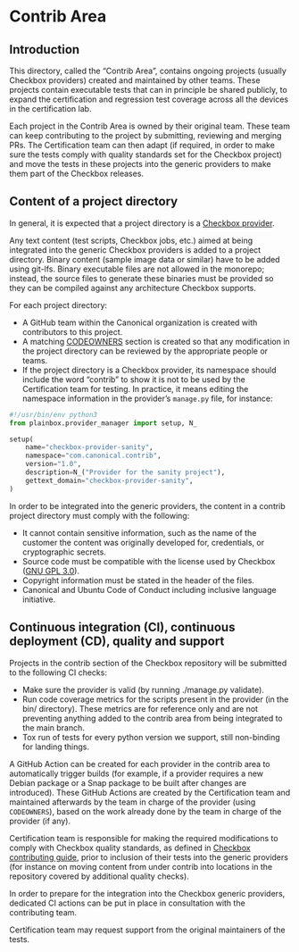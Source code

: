 # Contrib Area

## Introduction

This directory, called the “Contrib Area”, contains ongoing projects
(usually Checkbox providers) created and maintained by other teams. These
projects contain executable tests that can in principle be shared publicly,
to expand the certification and regression test coverage across all the
devices in the certification lab.

Each project in the Contrib Area is owned by their original team. These team
can keep contributing to the project by submitting, reviewing and merging PRs.
The Certification team can then adapt (if required, in order to make sure
the tests comply with quality standards set for the Checkbox project) and
move the tests in these projects into the generic providers to make them
part of the Checkbox releases.

## Content of a project directory

In general, it is expected that a project directory is a [Checkbox provider].

Any text content (test scripts, Checkbox jobs, etc.) aimed at being integrated
into the generic Checkbox providers is added to a project directory. Binary
content (sample image data or similar) have to be added using git-lfs. Binary
executable files are not allowed in the monorepo; instead, the source files
to generate these binaries must be provided so they can be compiled against
any architecture Checkbox supports.

For each project directory:

- A GitHub team within the Canonical organization is created with contributors
to this project.
- A matching [CODEOWNERS] section is created so that any modification in
the project directory can be reviewed by the appropriate people or teams.
- If the project directory is a Checkbox provider, its namespace should include
the word “contrib” to show it is not to be used by the Certification
team for testing. In practice, it means editing the namespace information
in the provider’s `manage.py` file, for instance:

```python
#!/usr/bin/env python3
from plainbox.provider_manager import setup, N_

setup(
	name="checkbox-provider-sanity",
	namespace="com.canonical.contrib",
	version="1.0",
	description=N_("Provider for the sanity project"),
	gettext_domain="checkbox-provider-sanity",
)
```

In order to be integrated into the generic providers, the content in a
contrib project directory must comply with the following:

- It cannot contain sensitive information, such as the name of the customer the
content was originally developed for, credentials, or cryptographic secrets.
- Source code must be compatible with the license used by Checkbox ([GNU
GPL 3.0]).
- Copyright information must be stated in the header of the files.
- Canonical and Ubuntu Code of Conduct including inclusive language initiative.


## Continuous integration (CI), continuous deployment (CD), quality and support

Projects in the contrib section of the Checkbox repository will be submitted
to the following CI checks:

- Make sure the provider is valid (by running ./manage.py validate).
- Run code coverage metrics for the scripts present in the provider (in the
bin/ directory). These metrics are for reference only and are not preventing
anything added to the contrib area from being integrated to the main branch.
- Tox run of tests for every python version we support, still non-binding
for landing things.

A GitHub Action can be created for each provider in the contrib area to
automatically trigger builds (for example, if a provider requires a new Debian
package or a Snap package to be built after changes are introduced). These
GitHub Actions are created by the Certification team and maintained afterwards
by the team in charge of the provider (using `CODEOWNERS`), based on the
work already done by the team in charge of the provider (if any).

Certification team is responsible for making the required modifications to
comply with Checkbox quality standards, as defined in [Checkbox contributing
guide], prior to inclusion of their tests into the generic providers (for
instance on moving content from under contrib into locations in the repository
covered by additional quality checks).

In order to prepare for the integration into the Checkbox generic providers,
dedicated CI actions can be put in place in consultation with the contributing
team.

Certification team may request support from the original maintainers of
the tests.

[Checkbox provider]: https://checkbox.readthedocs.io/en/stable/reference/glossary.html#term-Provider
[CODEOWNERS]: https://docs.github.com/en/repositories/managing-your-repositorys-settings-and-features/customizing-your-repository/about-code-owners
[GNU GPL 3.0]: https://www.gnu.org/licenses/gpl-3.0.en.html
[Checkbox contributing guide]: ../CONTRIBUTING.md
